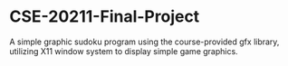 CSE-20211-Final-Project
=======================

A simple graphic sudoku program using the course-provided gfx library, utilizing X11 window system to display simple game graphics.
